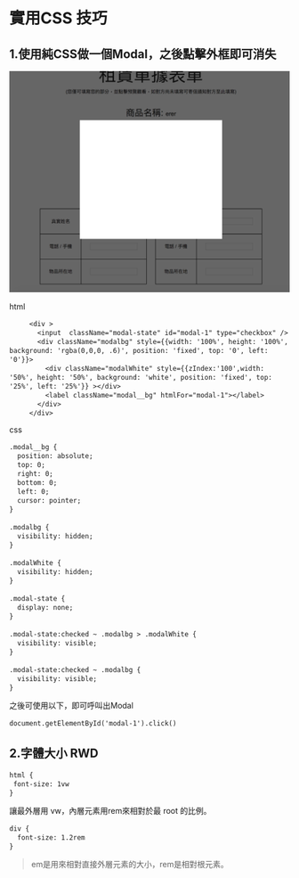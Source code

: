 # 實用CSS 技巧

## 1.使用純CSS做一個Modal，之後點擊外框即可消失

![](../.gitbook/assets/螢幕快照%202017-04-18%20下午3.17.33.png)

html

```text
     <div >
       <input  className="modal-state" id="modal-1" type="checkbox" />  
       <div className="modalbg" style={{width: '100%', height: '100%', background: 'rgba(0,0,0, .6)', position: 'fixed', top: '0', left: '0'}}>
         <div className="modalWhite" style={{zIndex:'100',width: '50%', height: '50%', background: 'white', position: 'fixed', top: '25%', left: '25%'}} ></div> 
         <label className="modal__bg" htmlFor="modal-1"></label>
       </div>     
     </div>
```

css

```text
.modal__bg {
  position: absolute;
  top: 0;
  right: 0;
  bottom: 0;
  left: 0;
  cursor: pointer;
}

.modalbg {
  visibility: hidden;
}

.modalWhite {
  visibility: hidden;
}

.modal-state {
  display: none;
}

.modal-state:checked ~ .modalbg > .modalWhite {
  visibility: visible;
}

.modal-state:checked ~ .modalbg {
  visibility: visible;
}
```

之後可使用以下，即可呼叫出Modal

```text
document.getElementById('modal-1').click()
```

## 2.字體大小 RWD

```text
html {
 font-size: 1vw
}
```

讓最外層用 vw，內層元素用rem來相對於最 root 的比例。

```text
div {
  font-size: 1.2rem
}
```

> em是用來相對直接外層元素的大小，rem是相對根元素。

